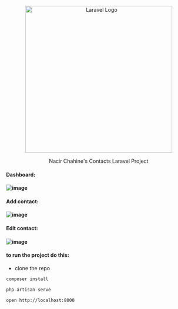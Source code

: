 <p align="center"><a href="https://laravel.com" target="_blank"><img src="https://raw.githubusercontent.com/laravel/art/master/logo-lockup/5%20SVG/2%20CMYK/1%20Full%20Color/laravel-logolockup-cmyk-red.svg" width="400" alt="Laravel Logo"></a></p>

<p align="center">
Nacir Chahine's Contacts Laravel Project
</p>
<h4>Dashboard:<h4/>

![image](https://user-images.githubusercontent.com/102810273/210751919-ded94964-4c6e-4e78-9c60-d2d3bee950e3.png)


<h4> Add contact: <h4/>
    
![image](https://user-images.githubusercontent.com/102810273/210941401-a223f04e-2326-4906-bf45-c8ca8f39902c.png)

<h4> Edit contact: <h4/>
    
![image](https://user-images.githubusercontent.com/120245923/210942081-2282677f-405e-41f6-bc04-db80f0647777.png)


<h4> to run the project do this:</h4>

- clone the repo <br>

```bash
composer install
```

```bash
php artisan serve
```

```bash
open http://localhost:8000
```
